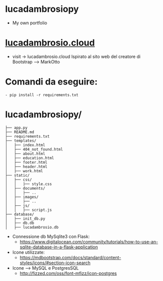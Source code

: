 # lucadambrosiopy
  - My own portfolio

# [lucadambrosio.cloud](https://www.lucadambrosio.cloud/)
  - visit -> lucadambrosio.cloud
Ispirato al sito web del creatore di Bootstrap --> MarkOtto

# Comandi da eseguire:
    - pip install -r requirements.txt

# lucadambrosiopy/
    ├── app.py
    ├── README.md
    ├── requirements.txt
    ├── templates/
    │   ├── index.html
    │   ├── 404_not_found.html
    │   ├── about.html
    │   ├── education.html
    │   ├── footer.html
    │   ├── header.html
    │   ├── work.html
    ├── static/
    │   ├── css/
    │   │   ├── style.css
    │   ├── documents/
    │   │   ├── ..
    │   ├── images/
    │   │   ├── ..
    │   ├── js/
    │   │   ├── script.js
    ├── database/
    │   ├── init_db.py
    │   ├── db.db
    │   ├── lucadambrosio.db


* Connessione db MySqlite3 con Flask:
    - https://www.digitalocean.com/community/tutorials/how-to-use-an-sqlite-database-in-a-flask-application
* Icone utilizzate:
    - https://mdbootstrap.com/docs/standard/content-styles/icons/#section-icon-search
* Icone --> MySQL e PostgresSQL
    - http://fizzed.com/oss/font-mfizz/icon-postgres
